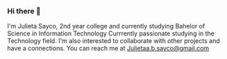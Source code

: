 ### Hi there  👋
I'm Julieta Sayco, 2nd year college and currently studying Bahelor of Science in Information Technology
Currrently passionate studying in the Technology field.
I'm also interested to collaborate with other projects and have a connections.
You can reach me at Julietaa.b.sayco@gmail.com
<!--
**Julieta398/Julieta398** is a ✨ _special_ ✨ repository because its `README.md` (this file) appears on your GitHub profile.

Here are some ideas to get you started:

- 🔭 I’m currently working on ...
- 🌱 I’m currently learning ...
- 👯 I’m looking to collaborate on ...
- 🤔 I’m looking for help with ...
- 💬 Ask me about ...
- 📫 How to reach me: ...
- 😄 Pronouns: ...
- ⚡ Fun fact: ...
-->
